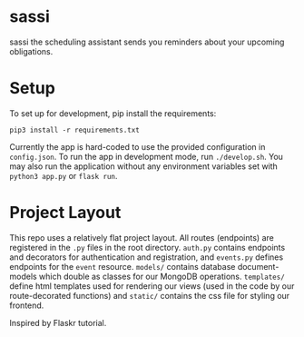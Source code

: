 # sassi
sassi the scheduling assistant sends you reminders about your upcoming obligations.

# Setup
To set up for development, pip install the requirements:
```
pip3 install -r requirements.txt
```
Currently the app is hard-coded to use the provided configuration in `config.json`.
To run the app in development mode, run `./develop.sh`. You may also run the application
without any environment variables set with `python3 app.py` or `flask run`.

# Project Layout
This repo uses a relatively flat project layout. All routes (endpoints) are registered in 
the `.py` files in the root directory. `auth.py` contains endpoints and decorators for 
authentication and registration, and `events.py` defines endpoints for the `event` resource.
`models/` contains database document-models which double as classes for our MongoDB operations.
`templates/` define html templates used for rendering our views (used in the code by our route-decorated
functions) and `static/` contains the css file for styling our frontend.

Inspired by Flaskr tutorial.
